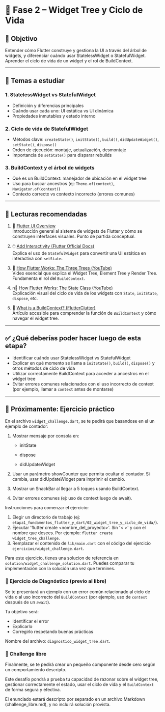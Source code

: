 # 🧠 Fase 2 – Widget Tree y Ciclo de Vida

## 🎯 Objetivo

Entender cómo Flutter construye y gestiona la UI a través del árbol de widgets, y diferenciar cuándo
usar StatelessWidget o StatefulWidget. Aprender el ciclo de vida de un widget y el rol de
BuildContext.

---

## 📘 Temas a estudiar

### 1. StatelessWidget vs StatefulWidget

- Definición y diferencias principales
- Cuándo usar cada uno: UI estática vs UI dinámica
- Propiedades inmutables y estado interno

### 2. Ciclo de vida de StatefulWidget

- Métodos clave: `createState()`, `initState()`, `build()`, `didUpdateWidget()`, `setState()`,
  `dispose()`
- Orden de ejecución: montaje, actualización, desmontaje
- Importancia de `setState()` para disparar rebuilds

### 3. BuildContext y el árbol de widgets

- Qué es un BuildContext: manejador de ubicación en el widget tree
- Uso para buscar ancestros (ej: `Theme.of(context)`, `Navigator.of(context)`)
- Contexto correcto vs contexto incorrecto (errores comunes)

---

## 📎 Lecturas recomendadas

1. 🧭 [Flutter UI Overview](https://docs.flutter.dev/ui)  
   Introducción general al sistema de widgets de Flutter y cómo se construyen interfaces visuales.
   Punto de partida conceptual.

2. 🖱️ [Add Interactivity (Flutter Official Docs)](https://docs.flutter.dev/ui/interactivity)  
   Explica el uso de `StatefulWidget` para convertir una UI estática en interactiva con `setState`.

3. 🎥 [How Flutter Works: The Three Trees (YouTube)](https://youtu.be/xiW3ahr4CRU?si=O2acHkKs5il7WsOV)  
Video esencial que explica el Widget Tree, Element Tree y Render Tree. Fundamenta el rol del
`BuildContext`.

4. n🎥 [How Flutter Works: The State Class (YouTube)](https://youtu.be/FP737UMx7ss?si=GFVCuOag2gTZn5t5)  
Explicación visual del ciclo de vida de los widgets con `State`, `initState`, `dispose`, etc.

5. 🔧 [What is a BuildContext? (FlutterClutter)](https://www.flutterclutter.dev/flutter/basics/what-is-a-buildcontext/2021/71268/)  
Artículo accesible para comprender la función de `BuildContext` y cómo navegar el widget tree.

---

## ✅ ¿Qué deberías poder hacer luego de esta etapa?

- Identificar cuándo usar StatelessWidget vs StatefulWidget
- Explicar en qué momento se llama a `initState()`, `build()`, `dispose()` y otros métodos de ciclo
  de vida
- Utilizar correctamente BuildContext para acceder a ancestros en el widget tree
- Evitar errores comunes relacionados con el uso incorrecto de context (por ejemplo, llamar a
  `context` antes de montarse)

---

## 🧪 Próximamente: Ejercicio práctico

En el archivo `widget_challenge.dart`, se te pedirá que basandose en el un ejemplo de contador:

1. Mostrar mensaje por consola en:

    - initState

    - dispose

    - didUpdateWidget

2. Usar un parámetro showCounter que permita ocultar el contador. Si cambia, usar didUpdateWidget
   para imprimir el cambio.

3. Mostrar un SnackBar al llegar a 5 toques usando BuildContext.

4. Evitar errores comunes (ej: uso de context luego de await).

Instrucciones para comenzar el ejercicio:

1. Elegir un directorio de trabajo (ej:
   `etapa1_fundamentos_flutter_y_dart/02_widget_tree_y_ciclo_de_vida/`).
2. Ejecutar 'flutter create <nombre_del_proyecto>'. Sin '< >' y con el nombre que desees. Por
   ejemplo: `flutter create widget_tree_challenge`.
3. Remplazar el contenido de `lib/main.dart` con el código del ejercicio
   `ejercicios/widget_challenge.dart`.

Para este ejercicio, tienes una solucion de referencia en `solution/widget_challenge_solution.dart`.
Puedes comparar tu implementación con la solución una vez que termines.

### 🧩 Ejercicio de Diagnóstico (previo al libre)

Se te presentará un ejemplo con un error común relacionado al ciclo de vida o al uso incorrecto del
`BuildContext` (por ejemplo, uso de `context` después de un `await`).

Tu objetivo será:

- Identificar el error
- Explicarlo
- Corregirlo respetando buenas prácticas

Nombre del archivo: `diagnostico_widget_tree.dart`.

### 🎯 Challenge libre

Finalmente, se te pedirá crear un pequeño componente desde cero según un comportamiento descripto.

Este desafío pondrá a prueba tu capacidad de razonar sobre el widget tree, gestionar correctamente
el estado, usar el ciclo de vida y el `BuildContext` de forma segura y efectiva.

El enunciado estará descripto por separado en un archivo Markdown (challenge_libre.md), y no incluirá solución provista.


